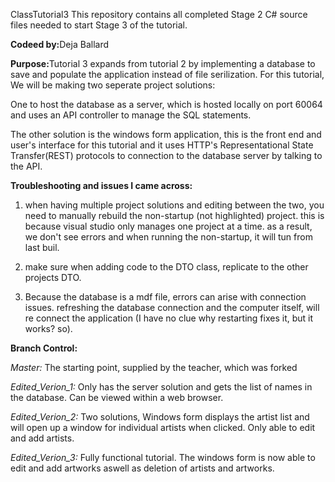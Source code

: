  ClassTutorial3
This repository contains all completed Stage 2 C# source files needed to start Stage 3 of the tutorial.

<b>Codeed by:</b>Deja Ballard


<b>Purpose:</b>Tutorial 3 expands from tutorial 2 by implementing a database to save and populate the application instead of file serilization. For this tutorial, We will be making two seperate project solutions:

One to host the database as a server, which is hosted locally on port 60064 and uses an API controller to manage the SQL statements.

The other solution is the windows form application, this is the front end and user's interface for this tutorial and it uses HTTP's Representational State Transfer(REST) protocols to connection to the database server by talking to the API.


<b>Troubleshooting and issues I came across:</b>

1) when having multiple project solutions and editing between the two, you need to manually rebuild the non-startup (not highlighted) project. this is because visual studio only manages one project at a time. as a result,  we don't see errors and when running the non-startup, it will tun from last buil.

2) make sure when adding code to the DTO class, replicate to the other projects DTO.

3) Because the database is a mdf file, errors can arise with connection issues. refreshing the database connection and the computer itself, will re connect the application (I have no clue why restarting fixes it, but it works? so).


<B>Branch Control:</B>

<i>Master:</i> The starting point, supplied by the teacher, which was forked

<i>Edited_Verion_1:</i> Only has the server solution and gets the list of names in the database. Can be viewed within a web browser.

<i>Edited_Verion_2:</i> Two solutions, Windows form displays the artist list and will open up a window for individual artists when clicked. Only able to edit and add artists.

<i>Edited_Verion_3:</i> Fully functional tutorial. The windows form is now able to edit and add artworks aswell as deletion of artists and artworks.
